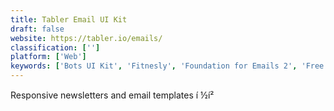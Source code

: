 ```yaml
---
title: Tabler Email UI Kit
draft: false 
website: https://tabler.io/emails/
classification: ['']
platform: ['Web']
keywords: ['Bots UI Kit', 'Fitnesly', 'Foundation for Emails 2', 'Free Marketing Email Copy', 'Good Email Copy', 'Good Sales Emails', 'Gorgias', 'Great Email Copy', 'HTML Email', 'MJML', 'MailDeveloper', 'Maizzle', 'Marketing Examples', 'Now UI Kit', 'Paperplane', 'Pistachio Email Templates', 'Postcards', 'Really Good Emails', 'Shards UI Kit', 'Singleton UI Kit', 'Startup Emails', 'Stripo', 'Templates by Email Monster', 'Templates by EmailOctopus']
---
```

Responsive newsletters and email templates í ½í²